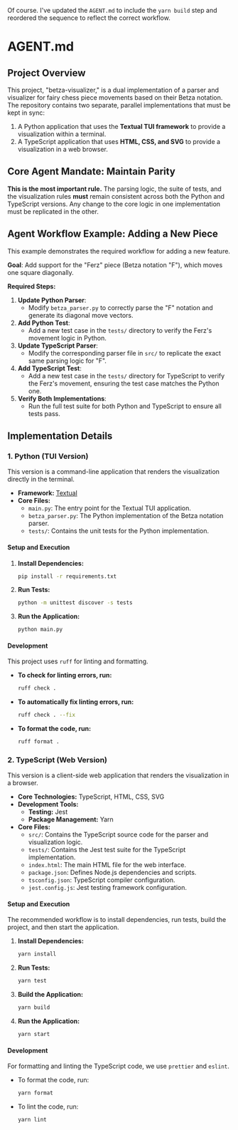 Of course. I've updated the `AGENT.md` to include the `yarn build` step and reordered the sequence to reflect the correct workflow.

# AGENT.md

## Project Overview

This project, "betza-visualizer," is a dual implementation of a parser and visualizer for fairy chess piece movements based on their Betza notation. The repository contains two separate, parallel implementations that must be kept in sync:

1.  A Python application that uses the **Textual TUI framework** to provide a visualization within a terminal.
2.  A TypeScript application that uses **HTML, CSS, and SVG** to provide a visualization in a web browser.

## Core Agent Mandate: Maintain Parity

**This is the most important rule.** The parsing logic, the suite of tests, and the visualization rules **must** remain consistent across both the Python and TypeScript versions. Any change to the core logic in one implementation must be replicated in the other.

## Agent Workflow Example: Adding a New Piece

This example demonstrates the required workflow for adding a new feature.

**Goal**: Add support for the "Ferz" piece (Betza notation "F"), which moves one square diagonally.

**Required Steps:**

1.  **Update Python Parser**:
    *   Modify `betza_parser.py` to correctly parse the "F" notation and generate its diagonal move vectors.
2.  **Add Python Test**:
    *   Add a new test case in the `tests/` directory to verify the Ferz's movement logic in Python.
3.  **Update TypeScript Parser**:
    *   Modify the corresponding parser file in `src/` to replicate the exact same parsing logic for "F".
4.  **Add TypeScript Test**:
    *   Add a new test case in the `tests/` directory for TypeScript to verify the Ferz's movement, ensuring the test case matches the Python one.
5.  **Verify Both Implementations**:
    *   Run the full test suite for both Python and TypeScript to ensure all tests pass.

## Implementation Details

### 1. Python (TUI Version)

This version is a command-line application that renders the visualization directly in the terminal.

*   **Framework:** [Textual](https://textual.textualize.io/)
*   **Core Files:**
    *   `main.py`: The entry point for the Textual TUI application.
    *   `betza_parser.py`: The Python implementation of the Betza notation parser.
    *   `tests/`: Contains the unit tests for the Python implementation.

#### Setup and Execution

1.  **Install Dependencies:**
    ```bash
    pip install -r requirements.txt
    ```
2.  **Run Tests:**
    ```bash
    python -m unittest discover -s tests
    ```
3.  **Run the Application:**
    ```bash
    python main.py
    ```
#### Development

This project uses `ruff` for linting and formatting.

*   **To check for linting errors, run:**
    ```bash
    ruff check .
    ```

*   **To automatically fix linting errors, run:**
    ```bash
    ruff check . --fix
    ```

*   **To format the code, run:**
    ```bash
    ruff format .
    ```

### 2. TypeScript (Web Version)

This version is a client-side web application that renders the visualization in a browser.

*   **Core Technologies:** TypeScript, HTML, CSS, SVG
*   **Development Tools:**
    *   **Testing:** Jest
    *   **Package Management:** Yarn
*   **Core Files:**
    *   `src/`: Contains the TypeScript source code for the parser and visualization logic.
    *   `tests/`: Contains the Jest test suite for the TypeScript implementation.
    *   `index.html`: The main HTML file for the web interface.
    *   `package.json`: Defines Node.js dependencies and scripts.
    *   `tsconfig.json`: TypeScript compiler configuration.
    *   `jest.config.js`: Jest testing framework configuration.

#### Setup and Execution

The recommended workflow is to install dependencies, run tests, build the project, and then start the application.

1.  **Install Dependencies:**
    ```bash
    yarn install
    ```

2.  **Run Tests:**
    ```bash
    yarn test
    ```

3.  **Build the Application:**
    ```bash
    yarn build
    ```

4.  **Run the Application:**
    ```bash
    yarn start
    ```

#### Development

For formatting and linting the TypeScript code, we use `prettier` and `eslint`.

- To format the code, run:
  ```bash
  yarn format
  ```

- To lint the code, run:
  ```bash
  yarn lint
  ```
